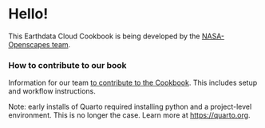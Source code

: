 # Hello!  

This Earthdata Cloud Cookbook is being developed by the [NASA-Openscapes team](https://nasa-openscapes.github.io/).

### How to contribute to our book
Information for our team [to contribute to the Cookbook](https://nasa-openscapes.github.io/earthdata-cloud-cookbook/contributing/). This includes setup and workflow instructions.

Note: early installs of Quarto required installing python and a project-level environment. This is no longer the case. Learn more at <https://quarto.org>.
